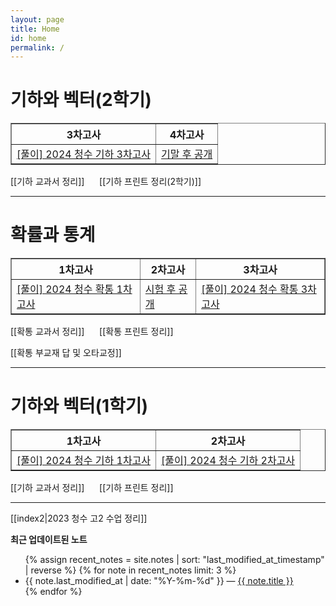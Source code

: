 ```yaml
---
layout: page
title: Home
id: home
permalink: /
---
```



# 기하와 벡터(2학기)

<table border="1">
<th>3차고사</th> <th>4차고사</th> 
  <tr>
    <td class="tg-0 lax"><a href="/pdf/2024%20test/%5B풀이%5D%202024%20청수%20기하%203차고사.pdf">[풀이] 2024 청수 기하 3차고사</a></td>
    <td class="tg-0 lax"><a href="" target="_self">기말 후 공개</a></td>
  </tr>
  </table>

[[기하 교과서 정리]] &nbsp;&nbsp;&nbsp;&nbsp; [[기하 프린트 정리(2학기)]]

---
# 확률과 통계

<table border="1">
<th>1차고사</th> <th>2차고사</th>  <th>3차고사</th>
  <tr>
	<td class="tg-0 lax"><a href="https://mathpractice.netlify.app/csp1" target="_self">[풀이] 2024 청수 확통 1차고사</a></td>
	<td class="tg-0 lax"><a href="">시험 후 공개</a></td>
	<td class="tg-0 lax"><a href="/pdf/2024%20test/%5B풀이%5D%202024%20청수%20확통%203차고사.pdf">[풀이] 2024 청수 확통 3차고사</a></td>
  </tr>
  </table>
  

[[확통 교과서 정리]] &nbsp;&nbsp;&nbsp;&nbsp; [[확통 프린트 정리]] 

[[확통 부교재 답 및 오타교정]] &nbsp;&nbsp;&nbsp;&nbsp; 

---
# 기하와 벡터(1학기)


<table border="1">
<th>1차고사</th> <th>2차고사</th> 
  <tr>
	<td class="tg-0 lax"><a href="https://mathpractice.netlify.app/csg1" target="_self">[풀이] 2024 청수 기하 1차고사</a></td>
	<td class="tg-0 lax"><a href="https://mathpractice.netlify.app/csg2" target="_self">[풀이] 2024 청수 기하 2차고사</a></td>
  </tr>
  </table>

[[기하 교과서 정리]] &nbsp;&nbsp;&nbsp;&nbsp; [[기하 프린트 정리]] 



---

[[index2|2023 청수 고2 수업 정리]]

<strong>최근 업데이트된 노트</strong>

<ul>
  {% assign recent_notes = site.notes | sort: "last_modified_at_timestamp" | reverse %}
  {% for note in recent_notes limit: 3 %}
    <li>
      {{ note.last_modified_at | date: "%Y-%m-%d" }} — <a class="internal-link" href="{{ note.url }}">{{ note.title }}</a>
    </li>
  {% endfor %}
</ul>

<style>
  .wrapper {
    max-width: 46em;
  }
</style>
